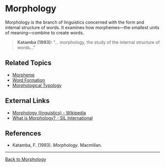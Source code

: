 # Morphology

Morphology is the branch of linguistics concerned with the form and internal structure of words. It examines how morphemes—the smallest units of meaning—combine to create words.

> **Katamba (1993):**
> "... morphology, the study of the internal structure of words..."

## Related Topics

- [Morpheme](Morpheme.md)
- [Word Formation](Word-Formation.md)
- [Morphological Typology](Morphological-Typology.md)

## External Links

- [Morphology (linguistics) - Wikipedia](https://en.wikipedia.org/wiki/Morphology_(linguistics))
- [What is Morphology? - SIL International](https://glossary.sil.org/term/morphology)

## References

- Katamba, F. (1993). *Morphology*. Macmillan.

---

[Back to Morphology](../README.md)
